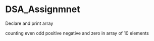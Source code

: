 # DSA_Assignmnet

Declare and print array

counting even odd positive negative and zero in array of 10 elements

